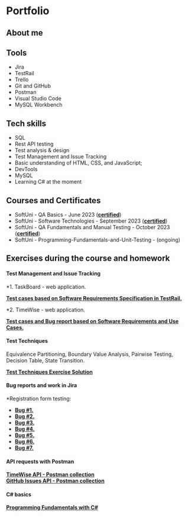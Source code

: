 # Portfolio

## About me

## Tools 
* Jira
* TestRail
* Trello
* Git and GitHub
* Postman
* Visual Studio Code
* MySQL Workbench


## Tech skills
* SQL
* Rest API testing
* Test analysis & design
* Test Management and Issue Tracking
* Basic understanding of HTML, CSS, and JavaScript;
* DevTools
* MySQL
* Learning C# at the moment

## Courses and Certificates
* SoftUni - QA Basics - June 2023 (<a href="https://softuni.bg/certificates/details/177434/2d1ee2e3" target="_blank"><b>certified</b></a>)
* SoftUni - Software Technologies - September 2023 (<a href="https://softuni.bg/certificates/details/200719/4a779839"><b>certified</b></a>)
* SoftUni - QA Fundamentals and Manual Testing - October 2023 (<a href="https://softuni.bg/certificates/details/191773/79caa0c1" target="_blank"><b>certified</b></a>)
* SoftUni - Programming-Fundamentals-and-Unit-Testing - (ongoing)
  

## Exercises during the course and homework 

#### Test Management and Issue Tracking
*1. TaskBoard - web application.

<a href="https://docs.google.com/spreadsheets/d/1CVZMttH8TyY19V9aop1ktrSvcpVCSERQ7jLr3dM9_80/edit?usp=sharing" target="_blank"><b>Test cases based on Software Requirements Specification in TestRail.</b></a>

*2. TimeWise - web application.

<a href="https://docs.google.com/spreadsheets/d/1NIFySyAS5jBQoeWDkj3XdwInfrzzsBmLjPYBg6lWvTQ/edit?usp=sharing" target="_blank"><b>Test cases and Bug report based on Software Requirements and Use Cases.</b></a>

#### Test Techniques 
Equivalence Partitioning, Boundary Value Analysis, Pairwise Testing, Decision Table, State Transition.

<a href="https://docs.google.com/spreadsheets/d/1x4Faka2gSz_M0Zv1cYrAsXh09vbgxd6S4LzmO-AvWxc/edit?usp=sharing" target="_blank"><b>Test Techniques Exercise Solution</b></a>

#### Bug reports and work in Jira
*Registration form testing:
* <a href="https://drive.google.com/file/d/1GMA22qOdHCKHEaIr1DRQ5tbzE_CDcVTJ/view?usp=sharing" target="_blank"><b>Bug #1.</b></a>
* <a href="https://drive.google.com/file/d/1SBwDIQIKUnbK9ICAab60u1K9Y8tTwtTW/view?usp=sharing" target="_blank"><b>Bug #2.</b></a>
* <a href="https://drive.google.com/file/d/1sh61EqAJA5AmcB1l8wL564bwmmos81M1/view?usp=sharing" target="_blank"><b>Bug #3.</b></a>
* <a href="https://drive.google.com/file/d/13lFiqhU_QfajThkvU4g-r9jIz-PviVRU/view?usp=sharing" target="_blank"><b>Bug #4.</b></a>
* <a href="https://drive.google.com/file/d/1HOCnBT_Arb9FCgBLGvq3bUXikk-atIWk/view?usp=sharing" target="_blank"><b>Bug #5.</b></a>
* <a href="https://drive.google.com/file/d/1xOSslAkZQdtHXERzg69_hgFXeo7sLvni/view?usp=sharing" target="_blank"><b>Bug #6.</b></a>
* <a href="https://drive.google.com/file/d/1RAgVlHNE_O1DsFSBS2WkEfwgTfgiG1TG/view?usp=sharing" target="_blank"><b>Bug #7.</b></a>
#### API requests with Postman
<a href="TimeWise API.postman_collection.json" target="_blank"><b>TimeWise API - Postman collection</b></a>  
<a href="GitHub Issues API.postman_collection.json" target="_blank"><b>GitHub Issues API - Postman collection</b></a>


#### C# basics
 <a href="https://github.com/assyav/SoftUni-Course-Programming-Fundamentals-with-CSharp-and-Unit-Testing" target="_blank"><b>Programming Fundamentals with C#</b></a>

